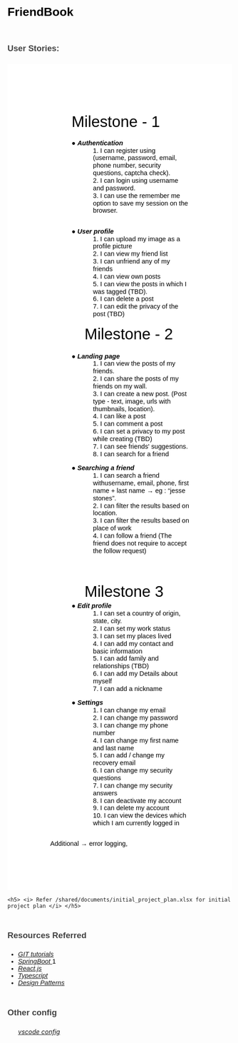 <html>
  <head>
    <meta content="text/html; charset=UTF-8" http-equiv="content-type" />
    <style type="text/css">
      .lst-kix_geuborxr1b88-2 > li {
        counter-increment: lst-ctn-kix_geuborxr1b88-2;
      }
      ol.lst-kix_p8qtnq2xdk4h-8.start {
        counter-reset: lst-ctn-kix_p8qtnq2xdk4h-8 0;
      }
      .lst-kix_x2ihdn67rkvm-8 > li:before {
        content: "\0025a0  ";
      }
      ol.lst-kix_l7kmeiemkbdo-2.start {
        counter-reset: lst-ctn-kix_l7kmeiemkbdo-2 0;
      }
      ul.lst-kix_jhkaixhq6n9t-7 {
        list-style-type: none;
      }
      .lst-kix_j39ng4ety90v-7 > li:before {
        content: "" counter(lst-ctn-kix_j39ng4ety90v-7, lower-latin) ". ";
      }
      ul.lst-kix_jhkaixhq6n9t-6 {
        list-style-type: none;
      }
      .lst-kix_j39ng4ety90v-6 > li:before {
        content: "" counter(lst-ctn-kix_j39ng4ety90v-6, decimal) ". ";
      }
      .lst-kix_j39ng4ety90v-8 > li:before {
        content: "" counter(lst-ctn-kix_j39ng4ety90v-8, lower-roman) ". ";
      }
      ul.lst-kix_jhkaixhq6n9t-8 {
        list-style-type: none;
      }
      ul.lst-kix_jhkaixhq6n9t-3 {
        list-style-type: none;
      }
      .lst-kix_j39ng4ety90v-5 > li:before {
        content: "" counter(lst-ctn-kix_j39ng4ety90v-5, lower-roman) ". ";
      }
      .lst-kix_4ylkxfasafuz-8 > li {
        counter-increment: lst-ctn-kix_4ylkxfasafuz-8;
      }
      ul.lst-kix_jhkaixhq6n9t-2 {
        list-style-type: none;
      }
      ul.lst-kix_jhkaixhq6n9t-5 {
        list-style-type: none;
      }
      ul.lst-kix_jhkaixhq6n9t-4 {
        list-style-type: none;
      }
      .lst-kix_7qggblce9kk4-0 > li {
        counter-increment: lst-ctn-kix_7qggblce9kk4-0;
      }
      ol.lst-kix_4ylkxfasafuz-5 {
        list-style-type: none;
      }
      ol.lst-kix_4ylkxfasafuz-6 {
        list-style-type: none;
      }
      ol.lst-kix_4ylkxfasafuz-7 {
        list-style-type: none;
      }
      ol.lst-kix_4ylkxfasafuz-8 {
        list-style-type: none;
      }
      ol.lst-kix_4ylkxfasafuz-1 {
        list-style-type: none;
      }
      ol.lst-kix_4ylkxfasafuz-2 {
        list-style-type: none;
      }
      ol.lst-kix_4ylkxfasafuz-3 {
        list-style-type: none;
      }
      ol.lst-kix_4ylkxfasafuz-4 {
        list-style-type: none;
      }
      ol.lst-kix_4ylkxfasafuz-0 {
        list-style-type: none;
      }
      ul.lst-kix_28plnuxjx5w6-7 {
        list-style-type: none;
      }
      ul.lst-kix_28plnuxjx5w6-6 {
        list-style-type: none;
      }
      ol.lst-kix_273zbpio75ko-4.start {
        counter-reset: lst-ctn-kix_273zbpio75ko-4 0;
      }
      ul.lst-kix_28plnuxjx5w6-8 {
        list-style-type: none;
      }
      ul.lst-kix_28plnuxjx5w6-3 {
        list-style-type: none;
      }
      ol.lst-kix_k678k95uwtwy-0.start {
        counter-reset: lst-ctn-kix_k678k95uwtwy-0 0;
      }
      ul.lst-kix_28plnuxjx5w6-2 {
        list-style-type: none;
      }
      ul.lst-kix_28plnuxjx5w6-5 {
        list-style-type: none;
      }
      ol.lst-kix_p8qtnq2xdk4h-3.start {
        counter-reset: lst-ctn-kix_p8qtnq2xdk4h-3 0;
      }
      ul.lst-kix_28plnuxjx5w6-4 {
        list-style-type: none;
      }
      .lst-kix_w5jb4bizur1c-0 > li {
        counter-increment: lst-ctn-kix_w5jb4bizur1c-0;
      }
      ul.lst-kix_28plnuxjx5w6-1 {
        list-style-type: none;
      }
      ul.lst-kix_28plnuxjx5w6-0 {
        list-style-type: none;
      }
      .lst-kix_o1c7rwpwbcyv-1 > li {
        counter-increment: lst-ctn-kix_o1c7rwpwbcyv-1;
      }
      ol.lst-kix_h0x3vtvx2mek-6.start {
        counter-reset: lst-ctn-kix_h0x3vtvx2mek-6 0;
      }
      ol.lst-kix_4ylkxfasafuz-2.start {
        counter-reset: lst-ctn-kix_4ylkxfasafuz-2 0;
      }
      ol.lst-kix_l7kmeiemkbdo-7.start {
        counter-reset: lst-ctn-kix_l7kmeiemkbdo-7 0;
      }
      .lst-kix_j39ng4ety90v-3 > li {
        counter-increment: lst-ctn-kix_j39ng4ety90v-3;
      }
      .lst-kix_geuborxr1b88-6 > li {
        counter-increment: lst-ctn-kix_geuborxr1b88-6;
      }
      ol.lst-kix_w5jb4bizur1c-8.start {
        counter-reset: lst-ctn-kix_w5jb4bizur1c-8 0;
      }
      .lst-kix_j39ng4ety90v-0 > li:before {
        content: "" counter(lst-ctn-kix_j39ng4ety90v-0, decimal) ". ";
      }
      .lst-kix_l7kmeiemkbdo-2 > li {
        counter-increment: lst-ctn-kix_l7kmeiemkbdo-2;
      }
      ol.lst-kix_o1c7rwpwbcyv-5.start {
        counter-reset: lst-ctn-kix_o1c7rwpwbcyv-5 0;
      }
      .lst-kix_j39ng4ety90v-1 > li:before {
        content: "" counter(lst-ctn-kix_j39ng4ety90v-1, lower-latin) ". ";
      }
      ol.lst-kix_w5jb4bizur1c-1.start {
        counter-reset: lst-ctn-kix_w5jb4bizur1c-1 0;
      }
      .lst-kix_j39ng4ety90v-3 > li:before {
        content: "" counter(lst-ctn-kix_j39ng4ety90v-3, decimal) ". ";
      }
      .lst-kix_x2ihdn67rkvm-1 > li:before {
        content: "\0025cb  ";
      }
      .lst-kix_x2ihdn67rkvm-2 > li:before {
        content: "\0025a0  ";
      }
      ol.lst-kix_7qggblce9kk4-2.start {
        counter-reset: lst-ctn-kix_7qggblce9kk4-2 0;
      }
      .lst-kix_j39ng4ety90v-2 > li:before {
        content: "" counter(lst-ctn-kix_j39ng4ety90v-2, lower-roman) ". ";
      }
      .lst-kix_j39ng4ety90v-4 > li:before {
        content: "" counter(lst-ctn-kix_j39ng4ety90v-4, lower-latin) ". ";
      }
      .lst-kix_x2ihdn67rkvm-0 > li:before {
        content: "\0025cf  ";
      }
      .lst-kix_x2ihdn67rkvm-5 > li:before {
        content: "\0025a0  ";
      }
      .lst-kix_x2ihdn67rkvm-6 > li:before {
        content: "\0025cf  ";
      }
      ol.lst-kix_geuborxr1b88-7.start {
        counter-reset: lst-ctn-kix_geuborxr1b88-7 0;
      }
      .lst-kix_x2ihdn67rkvm-3 > li:before {
        content: "\0025cf  ";
      }
      .lst-kix_x2ihdn67rkvm-7 > li:before {
        content: "\0025cb  ";
      }
      ol.lst-kix_geuborxr1b88-0.start {
        counter-reset: lst-ctn-kix_geuborxr1b88-0 0;
      }
      ol.lst-kix_4ylkxfasafuz-7.start {
        counter-reset: lst-ctn-kix_4ylkxfasafuz-7 0;
      }
      ol.lst-kix_k678k95uwtwy-5.start {
        counter-reset: lst-ctn-kix_k678k95uwtwy-5 0;
      }
      .lst-kix_kv0cngwk5bq3-2 > li {
        counter-increment: lst-ctn-kix_kv0cngwk5bq3-2;
      }
      .lst-kix_x2ihdn67rkvm-4 > li:before {
        content: "\0025cb  ";
      }
      .lst-kix_kv0cngwk5bq3-5 > li {
        counter-increment: lst-ctn-kix_kv0cngwk5bq3-5;
      }
      .lst-kix_h0x3vtvx2mek-3 > li {
        counter-increment: lst-ctn-kix_h0x3vtvx2mek-3;
      }
      .lst-kix_k678k95uwtwy-5 > li {
        counter-increment: lst-ctn-kix_k678k95uwtwy-5;
      }
      .lst-kix_l7kmeiemkbdo-6 > li {
        counter-increment: lst-ctn-kix_l7kmeiemkbdo-6;
      }
      .lst-kix_w5jb4bizur1c-4 > li {
        counter-increment: lst-ctn-kix_w5jb4bizur1c-4;
      }
      .lst-kix_j39ng4ety90v-6 > li {
        counter-increment: lst-ctn-kix_j39ng4ety90v-6;
      }
      ol.lst-kix_w5jb4bizur1c-3.start {
        counter-reset: lst-ctn-kix_w5jb4bizur1c-3 0;
      }
      .lst-kix_a5wtad6iglbm-1 > li:before {
        content: "\0025cb  ";
      }
      ol.lst-kix_j39ng4ety90v-2.start {
        counter-reset: lst-ctn-kix_j39ng4ety90v-2 0;
      }
      .lst-kix_h0x3vtvx2mek-8 > li:before {
        content: "" counter(lst-ctn-kix_h0x3vtvx2mek-8, lower-roman) ". ";
      }
      .lst-kix_k678k95uwtwy-6 > li {
        counter-increment: lst-ctn-kix_k678k95uwtwy-6;
      }
      ol.lst-kix_7qggblce9kk4-4.start {
        counter-reset: lst-ctn-kix_7qggblce9kk4-4 0;
      }
      .lst-kix_l7kmeiemkbdo-2 > li:before {
        content: "" counter(lst-ctn-kix_l7kmeiemkbdo-2, lower-roman) ". ";
      }
      .lst-kix_h0x3vtvx2mek-6 > li:before {
        content: "" counter(lst-ctn-kix_h0x3vtvx2mek-6, decimal) ". ";
      }
      .lst-kix_l7kmeiemkbdo-0 > li:before {
        content: "" counter(lst-ctn-kix_l7kmeiemkbdo-0, decimal) ". ";
      }
      .lst-kix_o1c7rwpwbcyv-8 > li:before {
        content: "" counter(lst-ctn-kix_o1c7rwpwbcyv-8, lower-roman) ". ";
      }
      .lst-kix_a5wtad6iglbm-7 > li:before {
        content: "\0025cb  ";
      }
      .lst-kix_o1c7rwpwbcyv-6 > li:before {
        content: "" counter(lst-ctn-kix_o1c7rwpwbcyv-6, decimal) ". ";
      }
      .lst-kix_7qggblce9kk4-7 > li {
        counter-increment: lst-ctn-kix_7qggblce9kk4-7;
      }
      .lst-kix_a5wtad6iglbm-3 > li:before {
        content: "\0025cf  ";
      }
      .lst-kix_a5wtad6iglbm-5 > li:before {
        content: "\0025a0  ";
      }
      ol.lst-kix_7qggblce9kk4-7.start {
        counter-reset: lst-ctn-kix_7qggblce9kk4-7 0;
      }
      ol.lst-kix_273zbpio75ko-5 {
        list-style-type: none;
      }
      ol.lst-kix_273zbpio75ko-6 {
        list-style-type: none;
      }
      ol.lst-kix_w5jb4bizur1c-6.start {
        counter-reset: lst-ctn-kix_w5jb4bizur1c-6 0;
      }
      ol.lst-kix_273zbpio75ko-7 {
        list-style-type: none;
      }
      .lst-kix_h0x3vtvx2mek-7 > li {
        counter-increment: lst-ctn-kix_h0x3vtvx2mek-7;
      }
      .lst-kix_l7kmeiemkbdo-4 > li:before {
        content: "" counter(lst-ctn-kix_l7kmeiemkbdo-4, lower-latin) ". ";
      }
      ol.lst-kix_273zbpio75ko-8 {
        list-style-type: none;
      }
      .lst-kix_o1c7rwpwbcyv-0 > li:before {
        content: "\0025cf  ";
      }
      ol.lst-kix_geuborxr1b88-8 {
        list-style-type: none;
      }
      ol.lst-kix_geuborxr1b88-6 {
        list-style-type: none;
      }
      ol.lst-kix_geuborxr1b88-7 {
        list-style-type: none;
      }
      .lst-kix_o1c7rwpwbcyv-2 > li:before {
        content: "" counter(lst-ctn-kix_o1c7rwpwbcyv-2, lower-roman) ". ";
      }
      .lst-kix_l7kmeiemkbdo-6 > li:before {
        content: "" counter(lst-ctn-kix_l7kmeiemkbdo-6, decimal) ". ";
      }
      ol.lst-kix_p8qtnq2xdk4h-6.start {
        counter-reset: lst-ctn-kix_p8qtnq2xdk4h-6 0;
      }
      .lst-kix_o1c7rwpwbcyv-4 > li:before {
        content: "" counter(lst-ctn-kix_o1c7rwpwbcyv-4, lower-latin) ". ";
      }
      ol.lst-kix_geuborxr1b88-0 {
        list-style-type: none;
      }
      ol.lst-kix_o1c7rwpwbcyv-3.start {
        counter-reset: lst-ctn-kix_o1c7rwpwbcyv-3 0;
      }
      ol.lst-kix_geuborxr1b88-1 {
        list-style-type: none;
      }
      ol.lst-kix_geuborxr1b88-4 {
        list-style-type: none;
      }
      ol.lst-kix_geuborxr1b88-5 {
        list-style-type: none;
      }
      .lst-kix_w5jb4bizur1c-3 > li {
        counter-increment: lst-ctn-kix_w5jb4bizur1c-3;
      }
      ol.lst-kix_geuborxr1b88-2 {
        list-style-type: none;
      }
      .lst-kix_l7kmeiemkbdo-8 > li:before {
        content: "" counter(lst-ctn-kix_l7kmeiemkbdo-8, lower-roman) ". ";
      }
      ol.lst-kix_geuborxr1b88-3 {
        list-style-type: none;
      }
      .lst-kix_28plnuxjx5w6-1 > li:before {
        content: "\0025cb  ";
      }
      ol.lst-kix_j39ng4ety90v-0.start {
        counter-reset: lst-ctn-kix_j39ng4ety90v-0 0;
      }
      ol.lst-kix_273zbpio75ko-7.start {
        counter-reset: lst-ctn-kix_273zbpio75ko-7 0;
      }
      .lst-kix_28plnuxjx5w6-3 > li:before {
        content: "\0025cf  ";
      }
      .lst-kix_o1c7rwpwbcyv-8 > li {
        counter-increment: lst-ctn-kix_o1c7rwpwbcyv-8;
      }
      ul.lst-kix_8egoig9k9gqk-3 {
        list-style-type: none;
      }
      ul.lst-kix_8egoig9k9gqk-2 {
        list-style-type: none;
      }
      .lst-kix_p8qtnq2xdk4h-6 > li {
        counter-increment: lst-ctn-kix_p8qtnq2xdk4h-6;
      }
      ul.lst-kix_8egoig9k9gqk-1 {
        list-style-type: none;
      }
      ul.lst-kix_8egoig9k9gqk-0 {
        list-style-type: none;
      }
      ul.lst-kix_8egoig9k9gqk-7 {
        list-style-type: none;
      }
      ol.lst-kix_273zbpio75ko-1 {
        list-style-type: none;
      }
      ul.lst-kix_8egoig9k9gqk-6 {
        list-style-type: none;
      }
      ol.lst-kix_273zbpio75ko-2 {
        list-style-type: none;
      }
      ul.lst-kix_8egoig9k9gqk-5 {
        list-style-type: none;
      }
      ol.lst-kix_273zbpio75ko-3 {
        list-style-type: none;
      }
      ul.lst-kix_8egoig9k9gqk-4 {
        list-style-type: none;
      }
      ol.lst-kix_273zbpio75ko-4 {
        list-style-type: none;
      }
      .lst-kix_28plnuxjx5w6-7 > li:before {
        content: "\0025cb  ";
      }
      ul.lst-kix_8egoig9k9gqk-8 {
        list-style-type: none;
      }
      ol.lst-kix_273zbpio75ko-0 {
        list-style-type: none;
      }
      ul.lst-kix_o1c7rwpwbcyv-0 {
        list-style-type: none;
      }
      .lst-kix_28plnuxjx5w6-5 > li:before {
        content: "\0025a0  ";
      }
      .lst-kix_h0x3vtvx2mek-2 > li:before {
        content: "" counter(lst-ctn-kix_h0x3vtvx2mek-2, lower-roman) ". ";
      }
      .lst-kix_h0x3vtvx2mek-4 > li:before {
        content: "" counter(lst-ctn-kix_h0x3vtvx2mek-4, lower-latin) ". ";
      }
      .lst-kix_4ylkxfasafuz-4 > li {
        counter-increment: lst-ctn-kix_4ylkxfasafuz-4;
      }
      ol.lst-kix_p8qtnq2xdk4h-6 {
        list-style-type: none;
      }
      ol.lst-kix_p8qtnq2xdk4h-7 {
        list-style-type: none;
      }
      ol.lst-kix_p8qtnq2xdk4h-4 {
        list-style-type: none;
      }
      .lst-kix_j39ng4ety90v-7 > li {
        counter-increment: lst-ctn-kix_j39ng4ety90v-7;
      }
      ol.lst-kix_p8qtnq2xdk4h-5 {
        list-style-type: none;
      }
      ol.lst-kix_p8qtnq2xdk4h-2 {
        list-style-type: none;
      }
      ol.lst-kix_p8qtnq2xdk4h-3 {
        list-style-type: none;
      }
      ol.lst-kix_p8qtnq2xdk4h-0 {
        list-style-type: none;
      }
      ol.lst-kix_p8qtnq2xdk4h-1 {
        list-style-type: none;
      }
      ol.lst-kix_p8qtnq2xdk4h-8 {
        list-style-type: none;
      }
      ol.lst-kix_k678k95uwtwy-2.start {
        counter-reset: lst-ctn-kix_k678k95uwtwy-2 0;
      }
      ol.lst-kix_273zbpio75ko-6.start {
        counter-reset: lst-ctn-kix_273zbpio75ko-6 0;
      }
      .lst-kix_h0x3vtvx2mek-0 > li:before {
        content: "" counter(lst-ctn-kix_h0x3vtvx2mek-0, decimal) ". ";
      }
      .lst-kix_273zbpio75ko-3 > li {
        counter-increment: lst-ctn-kix_273zbpio75ko-3;
      }
      .lst-kix_5r24y32k0kr-0 > li:before {
        content: "\0025cf  ";
      }
      ul.lst-kix_a5wtad6iglbm-8 {
        list-style-type: none;
      }
      ul.lst-kix_a5wtad6iglbm-7 {
        list-style-type: none;
      }
      .lst-kix_w5jb4bizur1c-6 > li:before {
        content: "" counter(lst-ctn-kix_w5jb4bizur1c-6, decimal) ". ";
      }
      ul.lst-kix_a5wtad6iglbm-6 {
        list-style-type: none;
      }
      ul.lst-kix_a5wtad6iglbm-5 {
        list-style-type: none;
      }
      .lst-kix_5r24y32k0kr-3 > li:before {
        content: "\0025cf  ";
      }
      ul.lst-kix_a5wtad6iglbm-4 {
        list-style-type: none;
      }
      ul.lst-kix_a5wtad6iglbm-3 {
        list-style-type: none;
      }
      ol.lst-kix_o1c7rwpwbcyv-7 {
        list-style-type: none;
      }
      ol.lst-kix_h0x3vtvx2mek-8.start {
        counter-reset: lst-ctn-kix_h0x3vtvx2mek-8 0;
      }
      ul.lst-kix_a5wtad6iglbm-2 {
        list-style-type: none;
      }
      ol.lst-kix_o1c7rwpwbcyv-8 {
        list-style-type: none;
      }
      ul.lst-kix_a5wtad6iglbm-1 {
        list-style-type: none;
      }
      .lst-kix_5r24y32k0kr-4 > li:before {
        content: "\0025cb  ";
      }
      ul.lst-kix_a5wtad6iglbm-0 {
        list-style-type: none;
      }
      ol.lst-kix_o1c7rwpwbcyv-2.start {
        counter-reset: lst-ctn-kix_o1c7rwpwbcyv-2 0;
      }
      .lst-kix_w5jb4bizur1c-5 > li:before {
        content: "" counter(lst-ctn-kix_w5jb4bizur1c-5, lower-roman) ". ";
      }
      .lst-kix_k678k95uwtwy-2 > li:before {
        content: "" counter(lst-ctn-kix_k678k95uwtwy-2, lower-roman) ". ";
      }
      ol.lst-kix_p8qtnq2xdk4h-5.start {
        counter-reset: lst-ctn-kix_p8qtnq2xdk4h-5 0;
      }
      .lst-kix_w5jb4bizur1c-8 > li {
        counter-increment: lst-ctn-kix_w5jb4bizur1c-8;
      }
      .lst-kix_w5jb4bizur1c-2 > li:before {
        content: "" counter(lst-ctn-kix_w5jb4bizur1c-2, lower-roman) ". ";
      }
      .lst-kix_k678k95uwtwy-1 > li:before {
        content: "" counter(lst-ctn-kix_k678k95uwtwy-1, lower-latin) ". ";
      }
      .lst-kix_w5jb4bizur1c-1 > li:before {
        content: "" counter(lst-ctn-kix_w5jb4bizur1c-1, lower-latin) ". ";
      }
      .lst-kix_7qggblce9kk4-8 > li:before {
        content: "" counter(lst-ctn-kix_7qggblce9kk4-8, lower-roman) ". ";
      }
      .lst-kix_273zbpio75ko-2 > li {
        counter-increment: lst-ctn-kix_273zbpio75ko-2;
      }
      ol.lst-kix_p8qtnq2xdk4h-0.start {
        counter-reset: lst-ctn-kix_p8qtnq2xdk4h-0 0;
      }
      .lst-kix_k678k95uwtwy-6 > li:before {
        content: "" counter(lst-ctn-kix_k678k95uwtwy-6, decimal) ". ";
      }
      .lst-kix_h0x3vtvx2mek-2 > li {
        counter-increment: lst-ctn-kix_h0x3vtvx2mek-2;
      }
      ul.lst-kix_xnuwt5px10py-8 {
        list-style-type: none;
      }
      .lst-kix_7qggblce9kk4-7 > li:before {
        content: "" counter(lst-ctn-kix_7qggblce9kk4-7, lower-latin) ". ";
      }
      .lst-kix_k678k95uwtwy-5 > li:before {
        content: "" counter(lst-ctn-kix_k678k95uwtwy-5, lower-roman) ". ";
      }
      .lst-kix_7qggblce9kk4-0 > li:before {
        content: "" counter(lst-ctn-kix_7qggblce9kk4-0, decimal) ". ";
      }
      ul.lst-kix_xnuwt5px10py-3 {
        list-style-type: none;
      }
      .lst-kix_5r24y32k0kr-8 > li:before {
        content: "\0025a0  ";
      }
      ul.lst-kix_xnuwt5px10py-2 {
        list-style-type: none;
      }
      ul.lst-kix_xnuwt5px10py-1 {
        list-style-type: none;
      }
      .lst-kix_xnuwt5px10py-7 > li:before {
        content: "\0025cb  ";
      }
      ul.lst-kix_xnuwt5px10py-0 {
        list-style-type: none;
      }
      ol.lst-kix_h0x3vtvx2mek-3.start {
        counter-reset: lst-ctn-kix_h0x3vtvx2mek-3 0;
      }
      ul.lst-kix_xnuwt5px10py-7 {
        list-style-type: none;
      }
      .lst-kix_5r24y32k0kr-7 > li:before {
        content: "\0025cb  ";
      }
      ul.lst-kix_xnuwt5px10py-6 {
        list-style-type: none;
      }
      ul.lst-kix_xnuwt5px10py-5 {
        list-style-type: none;
      }
      ul.lst-kix_xnuwt5px10py-4 {
        list-style-type: none;
      }
      .lst-kix_7qggblce9kk4-4 > li:before {
        content: "" counter(lst-ctn-kix_7qggblce9kk4-4, lower-latin) ". ";
      }
      ol.lst-kix_o1c7rwpwbcyv-5 {
        list-style-type: none;
      }
      ol.lst-kix_o1c7rwpwbcyv-6 {
        list-style-type: none;
      }
      ol.lst-kix_j39ng4ety90v-4.start {
        counter-reset: lst-ctn-kix_j39ng4ety90v-4 0;
      }
      ol.lst-kix_o1c7rwpwbcyv-3 {
        list-style-type: none;
      }
      ol.lst-kix_o1c7rwpwbcyv-4 {
        list-style-type: none;
      }
      ol.lst-kix_o1c7rwpwbcyv-1 {
        list-style-type: none;
      }
      ol.lst-kix_o1c7rwpwbcyv-2 {
        list-style-type: none;
      }
      .lst-kix_7qggblce9kk4-3 > li:before {
        content: "" counter(lst-ctn-kix_7qggblce9kk4-3, decimal) ". ";
      }
      .lst-kix_4ylkxfasafuz-0 > li {
        counter-increment: lst-ctn-kix_4ylkxfasafuz-0;
      }
      .lst-kix_w5jb4bizur1c-6 > li {
        counter-increment: lst-ctn-kix_w5jb4bizur1c-6;
      }
      .lst-kix_4ylkxfasafuz-8 > li:before {
        content: "" counter(lst-ctn-kix_4ylkxfasafuz-8, lower-roman) ". ";
      }
      .lst-kix_j39ng4ety90v-2 > li {
        counter-increment: lst-ctn-kix_j39ng4ety90v-2;
      }
      .lst-kix_273zbpio75ko-6 > li:before {
        content: "" counter(lst-ctn-kix_273zbpio75ko-6, decimal) ". ";
      }
      .lst-kix_p8qtnq2xdk4h-5 > li {
        counter-increment: lst-ctn-kix_p8qtnq2xdk4h-5;
      }
      .lst-kix_273zbpio75ko-2 > li:before {
        content: "" counter(lst-ctn-kix_273zbpio75ko-2, lower-roman) ". ";
      }
      .lst-kix_xnuwt5px10py-6 > li:before {
        content: "\0025cf  ";
      }
      .lst-kix_4ylkxfasafuz-5 > li {
        counter-increment: lst-ctn-kix_4ylkxfasafuz-5;
      }
      .lst-kix_273zbpio75ko-1 > li:before {
        content: "" counter(lst-ctn-kix_273zbpio75ko-1, lower-latin) ". ";
      }
      ol.lst-kix_j39ng4ety90v-3.start {
        counter-reset: lst-ctn-kix_j39ng4ety90v-3 0;
      }
      .lst-kix_xnuwt5px10py-2 > li:before {
        content: "\0025a0  ";
      }
      .lst-kix_4ylkxfasafuz-0 > li:before {
        content: "" counter(lst-ctn-kix_4ylkxfasafuz-0, decimal) ". ";
      }
      .lst-kix_273zbpio75ko-5 > li:before {
        content: "" counter(lst-ctn-kix_273zbpio75ko-5, lower-roman) ". ";
      }
      .lst-kix_xnuwt5px10py-3 > li:before {
        content: "\0025cf  ";
      }
      ol.lst-kix_p8qtnq2xdk4h-4.start {
        counter-reset: lst-ctn-kix_p8qtnq2xdk4h-4 0;
      }
      .lst-kix_4ylkxfasafuz-3 > li:before {
        content: "" counter(lst-ctn-kix_4ylkxfasafuz-3, decimal) ". ";
      }
      .lst-kix_4ylkxfasafuz-4 > li:before {
        content: "" counter(lst-ctn-kix_4ylkxfasafuz-4, lower-latin) ". ";
      }
      .lst-kix_4ylkxfasafuz-7 > li:before {
        content: "" counter(lst-ctn-kix_4ylkxfasafuz-7, lower-latin) ". ";
      }
      ol.lst-kix_h0x3vtvx2mek-1.start {
        counter-reset: lst-ctn-kix_h0x3vtvx2mek-1 0;
      }
      ol.lst-kix_w5jb4bizur1c-0.start {
        counter-reset: lst-ctn-kix_w5jb4bizur1c-0 0;
      }
      .lst-kix_h0x3vtvx2mek-6 > li {
        counter-increment: lst-ctn-kix_h0x3vtvx2mek-6;
      }
      ol.lst-kix_p8qtnq2xdk4h-1.start {
        counter-reset: lst-ctn-kix_p8qtnq2xdk4h-1 0;
      }
      .lst-kix_p8qtnq2xdk4h-3 > li {
        counter-increment: lst-ctn-kix_p8qtnq2xdk4h-3;
      }
      .lst-kix_273zbpio75ko-7 > li {
        counter-increment: lst-ctn-kix_273zbpio75ko-7;
      }
      .lst-kix_o1c7rwpwbcyv-5 > li {
        counter-increment: lst-ctn-kix_o1c7rwpwbcyv-5;
      }
      ol.lst-kix_o1c7rwpwbcyv-6.start {
        counter-reset: lst-ctn-kix_o1c7rwpwbcyv-6 0;
      }
      .lst-kix_4ylkxfasafuz-2 > li {
        counter-increment: lst-ctn-kix_4ylkxfasafuz-2;
      }
      .lst-kix_l7kmeiemkbdo-3 > li:before {
        content: "" counter(lst-ctn-kix_l7kmeiemkbdo-3, decimal) ". ";
      }
      .lst-kix_kv0cngwk5bq3-1 > li:before {
        content: "" counter(lst-ctn-kix_kv0cngwk5bq3-1, lower-latin) ". ";
      }
      .lst-kix_jhkaixhq6n9t-6 > li:before {
        content: "\0025cf  ";
      }
      ol.lst-kix_h0x3vtvx2mek-4.start {
        counter-reset: lst-ctn-kix_h0x3vtvx2mek-4 0;
      }
      ol.lst-kix_j39ng4ety90v-8.start {
        counter-reset: lst-ctn-kix_j39ng4ety90v-8 0;
      }
      ol.lst-kix_j39ng4ety90v-5.start {
        counter-reset: lst-ctn-kix_j39ng4ety90v-5 0;
      }
      .lst-kix_a5wtad6iglbm-0 > li:before {
        content: "\0025cf  ";
      }
      .lst-kix_7qggblce9kk4-4 > li {
        counter-increment: lst-ctn-kix_7qggblce9kk4-4;
      }
      .lst-kix_273zbpio75ko-5 > li {
        counter-increment: lst-ctn-kix_273zbpio75ko-5;
      }
      .lst-kix_kv0cngwk5bq3-5 > li:before {
        content: "" counter(lst-ctn-kix_kv0cngwk5bq3-5, lower-roman) ". ";
      }
      .lst-kix_a5wtad6iglbm-4 > li:before {
        content: "\0025cb  ";
      }
      .lst-kix_o1c7rwpwbcyv-1 > li:before {
        content: "" counter(lst-ctn-kix_o1c7rwpwbcyv-1, lower-latin) ". ";
      }
      .lst-kix_l7kmeiemkbdo-7 > li:before {
        content: "" counter(lst-ctn-kix_l7kmeiemkbdo-7, lower-latin) ". ";
      }
      .lst-kix_o1c7rwpwbcyv-5 > li:before {
        content: "" counter(lst-ctn-kix_o1c7rwpwbcyv-5, lower-roman) ". ";
      }
      .lst-kix_k678k95uwtwy-7 > li {
        counter-increment: lst-ctn-kix_k678k95uwtwy-7;
      }
      .lst-kix_a5wtad6iglbm-8 > li:before {
        content: "\0025a0  ";
      }
      .lst-kix_ifxvtxq2n88h-7 > li:before {
        content: "\0025cb  ";
      }
      .lst-kix_kv0cngwk5bq3-0 > li {
        counter-increment: lst-ctn-kix_kv0cngwk5bq3-0;
      }
      .lst-kix_k678k95uwtwy-2 > li {
        counter-increment: lst-ctn-kix_k678k95uwtwy-2;
      }
      .lst-kix_28plnuxjx5w6-2 > li:before {
        content: "\0025a0  ";
      }
      .lst-kix_ifxvtxq2n88h-3 > li:before {
        content: "\0025cf  ";
      }
      ol.lst-kix_j39ng4ety90v-7.start {
        counter-reset: lst-ctn-kix_j39ng4ety90v-7 0;
      }
      .lst-kix_h0x3vtvx2mek-4 > li {
        counter-increment: lst-ctn-kix_h0x3vtvx2mek-4;
      }
      .lst-kix_l7kmeiemkbdo-4 > li {
        counter-increment: lst-ctn-kix_l7kmeiemkbdo-4;
      }
      .lst-kix_28plnuxjx5w6-6 > li:before {
        content: "\0025cf  ";
      }
      .lst-kix_w5jb4bizur1c-1 > li {
        counter-increment: lst-ctn-kix_w5jb4bizur1c-1;
      }
      ol.lst-kix_o1c7rwpwbcyv-7.start {
        counter-reset: lst-ctn-kix_o1c7rwpwbcyv-7 0;
      }
      .lst-kix_kv0cngwk5bq3-7 > li {
        counter-increment: lst-ctn-kix_kv0cngwk5bq3-7;
      }
      ol.lst-kix_p8qtnq2xdk4h-2.start {
        counter-reset: lst-ctn-kix_p8qtnq2xdk4h-2 0;
      }
      .lst-kix_4ylkxfasafuz-7 > li {
        counter-increment: lst-ctn-kix_4ylkxfasafuz-7;
      }
      ol.lst-kix_j39ng4ety90v-6.start {
        counter-reset: lst-ctn-kix_j39ng4ety90v-6 0;
      }
      .lst-kix_h0x3vtvx2mek-1 > li:before {
        content: "" counter(lst-ctn-kix_h0x3vtvx2mek-1, lower-latin) ". ";
      }
      .lst-kix_h0x3vtvx2mek-5 > li:before {
        content: "" counter(lst-ctn-kix_h0x3vtvx2mek-5, lower-roman) ". ";
      }
      ul.lst-kix_5r24y32k0kr-0 {
        list-style-type: none;
      }
      ul.lst-kix_5r24y32k0kr-1 {
        list-style-type: none;
      }
      ul.lst-kix_5r24y32k0kr-2 {
        list-style-type: none;
      }
      ul.lst-kix_jhkaixhq6n9t-1 {
        list-style-type: none;
      }
      ol.lst-kix_h0x3vtvx2mek-2.start {
        counter-reset: lst-ctn-kix_h0x3vtvx2mek-2 0;
      }
      .lst-kix_p8qtnq2xdk4h-3 > li:before {
        content: "" counter(lst-ctn-kix_p8qtnq2xdk4h-3, decimal) ". ";
      }
      ul.lst-kix_5r24y32k0kr-3 {
        list-style-type: none;
      }
      ul.lst-kix_jhkaixhq6n9t-0 {
        list-style-type: none;
      }
      .lst-kix_j39ng4ety90v-4 > li {
        counter-increment: lst-ctn-kix_j39ng4ety90v-4;
      }
      .lst-kix_p8qtnq2xdk4h-7 > li:before {
        content: "" counter(lst-ctn-kix_p8qtnq2xdk4h-7, lower-latin) ". ";
      }
      ul.lst-kix_5r24y32k0kr-8 {
        list-style-type: none;
      }
      .lst-kix_8egoig9k9gqk-3 > li:before {
        content: "\0025cf  ";
      }
      ul.lst-kix_5r24y32k0kr-4 {
        list-style-type: none;
      }
      ul.lst-kix_5r24y32k0kr-5 {
        list-style-type: none;
      }
      ul.lst-kix_5r24y32k0kr-6 {
        list-style-type: none;
      }
      ul.lst-kix_5r24y32k0kr-7 {
        list-style-type: none;
      }
      .lst-kix_8egoig9k9gqk-7 > li:before {
        content: "\0025cb  ";
      }
      .lst-kix_geuborxr1b88-4 > li {
        counter-increment: lst-ctn-kix_geuborxr1b88-4;
      }
      .lst-kix_273zbpio75ko-0 > li {
        counter-increment: lst-ctn-kix_273zbpio75ko-0;
      }
      ol.lst-kix_o1c7rwpwbcyv-8.start {
        counter-reset: lst-ctn-kix_o1c7rwpwbcyv-8 0;
      }
      ol.lst-kix_w5jb4bizur1c-7.start {
        counter-reset: lst-ctn-kix_w5jb4bizur1c-7 0;
      }
      .lst-kix_l7kmeiemkbdo-0 > li {
        counter-increment: lst-ctn-kix_l7kmeiemkbdo-0;
      }
      ol.lst-kix_7qggblce9kk4-8.start {
        counter-reset: lst-ctn-kix_7qggblce9kk4-8 0;
      }
      .lst-kix_rzziboyf2erk-3 > li:before {
        content: "\0025cf  ";
      }
      .lst-kix_rzziboyf2erk-4 > li:before {
        content: "\0025cb  ";
      }
      .lst-kix_p8qtnq2xdk4h-8 > li {
        counter-increment: lst-ctn-kix_p8qtnq2xdk4h-8;
      }
      .lst-kix_273zbpio75ko-1 > li {
        counter-increment: lst-ctn-kix_273zbpio75ko-1;
      }
      .lst-kix_h0x3vtvx2mek-1 > li {
        counter-increment: lst-ctn-kix_h0x3vtvx2mek-1;
      }
      .lst-kix_rzziboyf2erk-2 > li:before {
        content: "\0025a0  ";
      }
      .lst-kix_rzziboyf2erk-1 > li:before {
        content: "\0025cb  ";
      }
      ol.lst-kix_geuborxr1b88-6.start {
        counter-reset: lst-ctn-kix_geuborxr1b88-6 0;
      }
      .lst-kix_rzziboyf2erk-0 > li:before {
        content: "\0025cf  ";
      }
      ol.lst-kix_4ylkxfasafuz-3.start {
        counter-reset: lst-ctn-kix_4ylkxfasafuz-3 0;
      }
      ol.lst-kix_4ylkxfasafuz-8.start {
        counter-reset: lst-ctn-kix_4ylkxfasafuz-8 0;
      }
      ol.lst-kix_h0x3vtvx2mek-6 {
        list-style-type: none;
      }
      ol.lst-kix_7qggblce9kk4-3.start {
        counter-reset: lst-ctn-kix_7qggblce9kk4-3 0;
      }
      ol.lst-kix_h0x3vtvx2mek-5 {
        list-style-type: none;
      }
      .lst-kix_geuborxr1b88-0 > li {
        counter-increment: lst-ctn-kix_geuborxr1b88-0;
      }
      ol.lst-kix_h0x3vtvx2mek-4 {
        list-style-type: none;
      }
      ol.lst-kix_w5jb4bizur1c-2.start {
        counter-reset: lst-ctn-kix_w5jb4bizur1c-2 0;
      }
      ol.lst-kix_h0x3vtvx2mek-3 {
        list-style-type: none;
      }
      ol.lst-kix_h0x3vtvx2mek-8 {
        list-style-type: none;
      }
      ol.lst-kix_h0x3vtvx2mek-7 {
        list-style-type: none;
      }
      ol.lst-kix_j39ng4ety90v-1.start {
        counter-reset: lst-ctn-kix_j39ng4ety90v-1 0;
      }
      ol.lst-kix_h0x3vtvx2mek-0.start {
        counter-reset: lst-ctn-kix_h0x3vtvx2mek-0 0;
      }
      ol.lst-kix_l7kmeiemkbdo-8.start {
        counter-reset: lst-ctn-kix_l7kmeiemkbdo-8 0;
      }
      ol.lst-kix_o1c7rwpwbcyv-4.start {
        counter-reset: lst-ctn-kix_o1c7rwpwbcyv-4 0;
      }
      ol.lst-kix_kv0cngwk5bq3-7 {
        list-style-type: none;
      }
      ol.lst-kix_kv0cngwk5bq3-8 {
        list-style-type: none;
      }
      ol.lst-kix_kv0cngwk5bq3-5 {
        list-style-type: none;
      }
      ol.lst-kix_kv0cngwk5bq3-6 {
        list-style-type: none;
      }
      ol.lst-kix_kv0cngwk5bq3-3 {
        list-style-type: none;
      }
      ol.lst-kix_kv0cngwk5bq3-4 {
        list-style-type: none;
      }
      .lst-kix_4ylkxfasafuz-6 > li {
        counter-increment: lst-ctn-kix_4ylkxfasafuz-6;
      }
      ol.lst-kix_kv0cngwk5bq3-1 {
        list-style-type: none;
      }
      ol.lst-kix_kv0cngwk5bq3-2 {
        list-style-type: none;
      }
      ol.lst-kix_h0x3vtvx2mek-2 {
        list-style-type: none;
      }
      ol.lst-kix_kv0cngwk5bq3-0 {
        list-style-type: none;
      }
      ol.lst-kix_h0x3vtvx2mek-1 {
        list-style-type: none;
      }
      ol.lst-kix_h0x3vtvx2mek-0 {
        list-style-type: none;
      }
      ol.lst-kix_geuborxr1b88-1.start {
        counter-reset: lst-ctn-kix_geuborxr1b88-1 0;
      }
      ol.lst-kix_k678k95uwtwy-6.start {
        counter-reset: lst-ctn-kix_k678k95uwtwy-6 0;
      }
      .lst-kix_geuborxr1b88-0 > li:before {
        content: "" counter(lst-ctn-kix_geuborxr1b88-0, decimal) ". ";
      }
      .lst-kix_273zbpio75ko-8 > li {
        counter-increment: lst-ctn-kix_273zbpio75ko-8;
      }
      .lst-kix_geuborxr1b88-5 > li:before {
        content: "" counter(lst-ctn-kix_geuborxr1b88-5, lower-roman) ". ";
      }
      .lst-kix_w5jb4bizur1c-2 > li {
        counter-increment: lst-ctn-kix_w5jb4bizur1c-2;
      }
      .lst-kix_geuborxr1b88-3 > li:before {
        content: "" counter(lst-ctn-kix_geuborxr1b88-3, decimal) ". ";
      }
      .lst-kix_geuborxr1b88-7 > li:before {
        content: "" counter(lst-ctn-kix_geuborxr1b88-7, lower-latin) ". ";
      }
      .lst-kix_w5jb4bizur1c-5 > li {
        counter-increment: lst-ctn-kix_w5jb4bizur1c-5;
      }
      .lst-kix_o1c7rwpwbcyv-3 > li {
        counter-increment: lst-ctn-kix_o1c7rwpwbcyv-3;
      }
      .lst-kix_geuborxr1b88-4 > li:before {
        content: "" counter(lst-ctn-kix_geuborxr1b88-4, lower-latin) ". ";
      }
      .lst-kix_geuborxr1b88-8 > li:before {
        content: "" counter(lst-ctn-kix_geuborxr1b88-8, lower-roman) ". ";
      }
      ol.lst-kix_273zbpio75ko-3.start {
        counter-reset: lst-ctn-kix_273zbpio75ko-3 0;
      }
      .lst-kix_jhkaixhq6n9t-1 > li:before {
        content: "\0025cb  ";
      }
      .lst-kix_geuborxr1b88-1 > li:before {
        content: "" counter(lst-ctn-kix_geuborxr1b88-1, lower-latin) ". ";
      }
      .lst-kix_jhkaixhq6n9t-2 > li:before {
        content: "\0025a0  ";
      }
      .lst-kix_jhkaixhq6n9t-3 > li:before {
        content: "\0025cf  ";
      }
      .lst-kix_geuborxr1b88-2 > li:before {
        content: "" counter(lst-ctn-kix_geuborxr1b88-2, lower-roman) ". ";
      }
      .lst-kix_rzziboyf2erk-6 > li:before {
        content: "\0025cf  ";
      }
      .lst-kix_k678k95uwtwy-0 > li {
        counter-increment: lst-ctn-kix_k678k95uwtwy-0;
      }
      .lst-kix_rzziboyf2erk-5 > li:before {
        content: "\0025a0  ";
      }
      .lst-kix_rzziboyf2erk-7 > li:before {
        content: "\0025cb  ";
      }
      .lst-kix_jhkaixhq6n9t-0 > li:before {
        content: "\0025cf  ";
      }
      ol.lst-kix_h0x3vtvx2mek-5.start {
        counter-reset: lst-ctn-kix_h0x3vtvx2mek-5 0;
      }
      .lst-kix_rzziboyf2erk-8 > li:before {
        content: "\0025a0  ";
      }
      .lst-kix_7qggblce9kk4-2 > li {
        counter-increment: lst-ctn-kix_7qggblce9kk4-2;
      }
      .lst-kix_geuborxr1b88-6 > li:before {
        content: "" counter(lst-ctn-kix_geuborxr1b88-6, decimal) ". ";
      }
      .lst-kix_geuborxr1b88-8 > li {
        counter-increment: lst-ctn-kix_geuborxr1b88-8;
      }
      ol.lst-kix_k678k95uwtwy-4.start {
        counter-reset: lst-ctn-kix_k678k95uwtwy-4 0;
      }
      .lst-kix_4ylkxfasafuz-3 > li {
        counter-increment: lst-ctn-kix_4ylkxfasafuz-3;
      }
      .lst-kix_kv0cngwk5bq3-3 > li {
        counter-increment: lst-ctn-kix_kv0cngwk5bq3-3;
      }
      .lst-kix_7qggblce9kk4-6 > li {
        counter-increment: lst-ctn-kix_7qggblce9kk4-6;
      }
      .lst-kix_kv0cngwk5bq3-2 > li:before {
        content: "" counter(lst-ctn-kix_kv0cngwk5bq3-2, lower-roman) ". ";
      }
      .lst-kix_jhkaixhq6n9t-5 > li:before {
        content: "\0025a0  ";
      }
      ol.lst-kix_273zbpio75ko-5.start {
        counter-reset: lst-ctn-kix_273zbpio75ko-5 0;
      }
      .lst-kix_kv0cngwk5bq3-0 > li:before {
        content: "" counter(lst-ctn-kix_kv0cngwk5bq3-0, decimal) ". ";
      }
      .lst-kix_jhkaixhq6n9t-7 > li:before {
        content: "\0025cb  ";
      }
      ol.lst-kix_k678k95uwtwy-1.start {
        counter-reset: lst-ctn-kix_k678k95uwtwy-1 0;
      }
      .lst-kix_l7kmeiemkbdo-7 > li {
        counter-increment: lst-ctn-kix_l7kmeiemkbdo-7;
      }
      ol.lst-kix_h0x3vtvx2mek-7.start {
        counter-reset: lst-ctn-kix_h0x3vtvx2mek-7 0;
      }
      ol.lst-kix_kv0cngwk5bq3-8.start {
        counter-reset: lst-ctn-kix_kv0cngwk5bq3-8 0;
      }
      .lst-kix_kv0cngwk5bq3-4 > li {
        counter-increment: lst-ctn-kix_kv0cngwk5bq3-4;
      }
      .lst-kix_p8qtnq2xdk4h-1 > li {
        counter-increment: lst-ctn-kix_p8qtnq2xdk4h-1;
      }
      .lst-kix_kv0cngwk5bq3-4 > li:before {
        content: "" counter(lst-ctn-kix_kv0cngwk5bq3-4, lower-latin) ". ";
      }
      ol.lst-kix_geuborxr1b88-8.start {
        counter-reset: lst-ctn-kix_geuborxr1b88-8 0;
      }
      ol.lst-kix_273zbpio75ko-8.start {
        counter-reset: lst-ctn-kix_273zbpio75ko-8 0;
      }
      ul.lst-kix_x2ihdn67rkvm-2 {
        list-style-type: none;
      }
      .lst-kix_o1c7rwpwbcyv-7 > li {
        counter-increment: lst-ctn-kix_o1c7rwpwbcyv-7;
      }
      ul.lst-kix_x2ihdn67rkvm-1 {
        list-style-type: none;
      }
      ul.lst-kix_x2ihdn67rkvm-4 {
        list-style-type: none;
      }
      ul.lst-kix_x2ihdn67rkvm-3 {
        list-style-type: none;
      }
      ul.lst-kix_x2ihdn67rkvm-0 {
        list-style-type: none;
      }
      .lst-kix_kv0cngwk5bq3-6 > li:before {
        content: "" counter(lst-ctn-kix_kv0cngwk5bq3-6, decimal) ". ";
      }
      .lst-kix_k678k95uwtwy-4 > li {
        counter-increment: lst-ctn-kix_k678k95uwtwy-4;
      }
      .lst-kix_kv0cngwk5bq3-8 > li:before {
        content: "" counter(lst-ctn-kix_kv0cngwk5bq3-8, lower-roman) ". ";
      }
      ul.lst-kix_x2ihdn67rkvm-6 {
        list-style-type: none;
      }
      .lst-kix_j39ng4ety90v-8 > li {
        counter-increment: lst-ctn-kix_j39ng4ety90v-8;
      }
      ul.lst-kix_x2ihdn67rkvm-5 {
        list-style-type: none;
      }
      ul.lst-kix_x2ihdn67rkvm-8 {
        list-style-type: none;
      }
      ul.lst-kix_x2ihdn67rkvm-7 {
        list-style-type: none;
      }
      ol.lst-kix_w5jb4bizur1c-5.start {
        counter-reset: lst-ctn-kix_w5jb4bizur1c-5 0;
      }
      .lst-kix_8egoig9k9gqk-8 > li:before {
        content: "\0025a0  ";
      }
      .lst-kix_ifxvtxq2n88h-4 > li:before {
        content: "\0025cb  ";
      }
      .lst-kix_ifxvtxq2n88h-8 > li:before {
        content: "\0025a0  ";
      }
      .lst-kix_p8qtnq2xdk4h-0 > li {
        counter-increment: lst-ctn-kix_p8qtnq2xdk4h-0;
      }
      ol.lst-kix_7qggblce9kk4-6.start {
        counter-reset: lst-ctn-kix_7qggblce9kk4-6 0;
      }
      .lst-kix_o1c7rwpwbcyv-2 > li {
        counter-increment: lst-ctn-kix_o1c7rwpwbcyv-2;
      }
      .lst-kix_ifxvtxq2n88h-2 > li:before {
        content: "\0025a0  ";
      }
      .lst-kix_8egoig9k9gqk-2 > li:before {
        content: "\0025a0  ";
      }
      ol.lst-kix_o1c7rwpwbcyv-1.start {
        counter-reset: lst-ctn-kix_o1c7rwpwbcyv-1 0;
      }
      .lst-kix_8egoig9k9gqk-0 > li:before {
        content: "\0025cf  ";
      }
      .lst-kix_h0x3vtvx2mek-8 > li {
        counter-increment: lst-ctn-kix_h0x3vtvx2mek-8;
      }
      .lst-kix_ifxvtxq2n88h-6 > li:before {
        content: "\0025cf  ";
      }
      .lst-kix_p8qtnq2xdk4h-0 > li:before {
        content: "" counter(lst-ctn-kix_p8qtnq2xdk4h-0, decimal) ". ";
      }
      ol.lst-kix_p8qtnq2xdk4h-7.start {
        counter-reset: lst-ctn-kix_p8qtnq2xdk4h-7 0;
      }
      .lst-kix_j39ng4ety90v-1 > li {
        counter-increment: lst-ctn-kix_j39ng4ety90v-1;
      }
      .lst-kix_p8qtnq2xdk4h-2 > li:before {
        content: "" counter(lst-ctn-kix_p8qtnq2xdk4h-2, lower-roman) ". ";
      }
      .lst-kix_p8qtnq2xdk4h-4 > li:before {
        content: "" counter(lst-ctn-kix_p8qtnq2xdk4h-4, lower-latin) ". ";
      }
      .lst-kix_8egoig9k9gqk-4 > li:before {
        content: "\0025cb  ";
      }
      .lst-kix_p8qtnq2xdk4h-6 > li:before {
        content: "" counter(lst-ctn-kix_p8qtnq2xdk4h-6, decimal) ". ";
      }
      .lst-kix_ifxvtxq2n88h-0 > li:before {
        content: "\0025cf  ";
      }
      .lst-kix_geuborxr1b88-1 > li {
        counter-increment: lst-ctn-kix_geuborxr1b88-1;
      }
      ol.lst-kix_w5jb4bizur1c-4.start {
        counter-reset: lst-ctn-kix_w5jb4bizur1c-4 0;
      }
      .lst-kix_8egoig9k9gqk-6 > li:before {
        content: "\0025cf  ";
      }
      .lst-kix_geuborxr1b88-7 > li {
        counter-increment: lst-ctn-kix_geuborxr1b88-7;
      }
      .lst-kix_p8qtnq2xdk4h-8 > li:before {
        content: "" counter(lst-ctn-kix_p8qtnq2xdk4h-8, lower-roman) ". ";
      }
      ol.lst-kix_7qggblce9kk4-5.start {
        counter-reset: lst-ctn-kix_7qggblce9kk4-5 0;
      }
      .lst-kix_5r24y32k0kr-1 > li:before {
        content: "\0025cb  ";
      }
      .lst-kix_w5jb4bizur1c-8 > li:before {
        content: "" counter(lst-ctn-kix_w5jb4bizur1c-8, lower-roman) ". ";
      }
      .lst-kix_5r24y32k0kr-2 > li:before {
        content: "\0025a0  ";
      }
      .lst-kix_w5jb4bizur1c-3 > li:before {
        content: "" counter(lst-ctn-kix_w5jb4bizur1c-3, decimal) ". ";
      }
      .lst-kix_w5jb4bizur1c-7 > li:before {
        content: "" counter(lst-ctn-kix_w5jb4bizur1c-7, lower-latin) ". ";
      }
      .lst-kix_5r24y32k0kr-5 > li:before {
        content: "\0025a0  ";
      }
      .lst-kix_w5jb4bizur1c-4 > li:before {
        content: "" counter(lst-ctn-kix_w5jb4bizur1c-4, lower-latin) ". ";
      }
      ul.lst-kix_rzziboyf2erk-8 {
        list-style-type: none;
      }
      ol.lst-kix_kv0cngwk5bq3-6.start {
        counter-reset: lst-ctn-kix_kv0cngwk5bq3-6 0;
      }
      .lst-kix_k678k95uwtwy-4 > li:before {
        content: "" counter(lst-ctn-kix_k678k95uwtwy-4, lower-latin) ". ";
      }
      .lst-kix_w5jb4bizur1c-0 > li:before {
        content: "" counter(lst-ctn-kix_w5jb4bizur1c-0, decimal) ". ";
      }
      ul.lst-kix_rzziboyf2erk-5 {
        list-style-type: none;
      }
      ol.lst-kix_4ylkxfasafuz-0.start {
        counter-reset: lst-ctn-kix_4ylkxfasafuz-0 0;
      }
      ul.lst-kix_rzziboyf2erk-4 {
        list-style-type: none;
      }
      ul.lst-kix_rzziboyf2erk-7 {
        list-style-type: none;
      }
      .lst-kix_l7kmeiemkbdo-1 > li {
        counter-increment: lst-ctn-kix_l7kmeiemkbdo-1;
      }
      .lst-kix_k678k95uwtwy-3 > li:before {
        content: "" counter(lst-ctn-kix_k678k95uwtwy-3, decimal) ". ";
      }
      ul.lst-kix_rzziboyf2erk-6 {
        list-style-type: none;
      }
      .lst-kix_k678k95uwtwy-0 > li:before {
        content: "" counter(lst-ctn-kix_k678k95uwtwy-0, decimal) ". ";
      }
      .lst-kix_j39ng4ety90v-0 > li {
        counter-increment: lst-ctn-kix_j39ng4ety90v-0;
      }
      ol.lst-kix_7qggblce9kk4-0.start {
        counter-reset: lst-ctn-kix_7qggblce9kk4-0 0;
      }
      .lst-kix_7qggblce9kk4-1 > li {
        counter-increment: lst-ctn-kix_7qggblce9kk4-1;
      }
      .lst-kix_7qggblce9kk4-6 > li:before {
        content: "" counter(lst-ctn-kix_7qggblce9kk4-6, decimal) ". ";
      }
      .lst-kix_7qggblce9kk4-5 > li:before {
        content: "" counter(lst-ctn-kix_7qggblce9kk4-5, lower-roman) ". ";
      }
      ol.lst-kix_w5jb4bizur1c-3 {
        list-style-type: none;
      }
      ul.lst-kix_rzziboyf2erk-1 {
        list-style-type: none;
      }
      ol.lst-kix_w5jb4bizur1c-4 {
        list-style-type: none;
      }
      ul.lst-kix_rzziboyf2erk-0 {
        list-style-type: none;
      }
      ol.lst-kix_w5jb4bizur1c-5 {
        list-style-type: none;
      }
      ul.lst-kix_rzziboyf2erk-3 {
        list-style-type: none;
      }
      ol.lst-kix_w5jb4bizur1c-6 {
        list-style-type: none;
      }
      ul.lst-kix_rzziboyf2erk-2 {
        list-style-type: none;
      }
      ol.lst-kix_w5jb4bizur1c-7 {
        list-style-type: none;
      }
      .lst-kix_geuborxr1b88-3 > li {
        counter-increment: lst-ctn-kix_geuborxr1b88-3;
      }
      ol.lst-kix_w5jb4bizur1c-8 {
        list-style-type: none;
      }
      ol.lst-kix_4ylkxfasafuz-5.start {
        counter-reset: lst-ctn-kix_4ylkxfasafuz-5 0;
      }
      ol.lst-kix_k678k95uwtwy-3.start {
        counter-reset: lst-ctn-kix_k678k95uwtwy-3 0;
      }
      ol.lst-kix_j39ng4ety90v-7 {
        list-style-type: none;
      }
      ol.lst-kix_j39ng4ety90v-8 {
        list-style-type: none;
      }
      .lst-kix_7qggblce9kk4-2 > li:before {
        content: "" counter(lst-ctn-kix_7qggblce9kk4-2, lower-roman) ". ";
      }
      .lst-kix_xnuwt5px10py-8 > li:before {
        content: "\0025a0  ";
      }
      ol.lst-kix_l7kmeiemkbdo-5.start {
        counter-reset: lst-ctn-kix_l7kmeiemkbdo-5 0;
      }
      .lst-kix_5r24y32k0kr-6 > li:before {
        content: "\0025cf  ";
      }
      .lst-kix_7qggblce9kk4-1 > li:before {
        content: "" counter(lst-ctn-kix_7qggblce9kk4-1, lower-latin) ". ";
      }
      .lst-kix_k678k95uwtwy-7 > li:before {
        content: "" counter(lst-ctn-kix_k678k95uwtwy-7, lower-latin) ". ";
      }
      .lst-kix_k678k95uwtwy-1 > li {
        counter-increment: lst-ctn-kix_k678k95uwtwy-1;
      }
      .lst-kix_k678k95uwtwy-8 > li:before {
        content: "" counter(lst-ctn-kix_k678k95uwtwy-8, lower-roman) ". ";
      }
      .lst-kix_p8qtnq2xdk4h-7 > li {
        counter-increment: lst-ctn-kix_p8qtnq2xdk4h-7;
      }
      ol.lst-kix_273zbpio75ko-1.start {
        counter-reset: lst-ctn-kix_273zbpio75ko-1 0;
      }
      .lst-kix_geuborxr1b88-5 > li {
        counter-increment: lst-ctn-kix_geuborxr1b88-5;
      }
      ol.lst-kix_j39ng4ety90v-1 {
        list-style-type: none;
      }
      ol.lst-kix_j39ng4ety90v-2 {
        list-style-type: none;
      }
      ol.lst-kix_kv0cngwk5bq3-7.start {
        counter-reset: lst-ctn-kix_kv0cngwk5bq3-7 0;
      }
      .lst-kix_273zbpio75ko-7 > li:before {
        content: "" counter(lst-ctn-kix_273zbpio75ko-7, lower-latin) ". ";
      }
      ol.lst-kix_j39ng4ety90v-0 {
        list-style-type: none;
      }
      .lst-kix_273zbpio75ko-8 > li:before {
        content: "" counter(lst-ctn-kix_273zbpio75ko-8, lower-roman) ". ";
      }
      ol.lst-kix_j39ng4ety90v-5 {
        list-style-type: none;
      }
      .lst-kix_273zbpio75ko-4 > li {
        counter-increment: lst-ctn-kix_273zbpio75ko-4;
      }
      ol.lst-kix_j39ng4ety90v-6 {
        list-style-type: none;
      }
      ol.lst-kix_j39ng4ety90v-3 {
        list-style-type: none;
      }
      ol.lst-kix_j39ng4ety90v-4 {
        list-style-type: none;
      }
      .lst-kix_273zbpio75ko-3 > li:before {
        content: "" counter(lst-ctn-kix_273zbpio75ko-3, decimal) ". ";
      }
      .lst-kix_xnuwt5px10py-5 > li:before {
        content: "\0025a0  ";
      }
      .lst-kix_xnuwt5px10py-4 > li:before {
        content: "\0025cb  ";
      }
      ol.lst-kix_w5jb4bizur1c-0 {
        list-style-type: none;
      }
      .lst-kix_4ylkxfasafuz-1 > li:before {
        content: "" counter(lst-ctn-kix_4ylkxfasafuz-1, lower-latin) ". ";
      }
      ol.lst-kix_4ylkxfasafuz-6.start {
        counter-reset: lst-ctn-kix_4ylkxfasafuz-6 0;
      }
      ol.lst-kix_w5jb4bizur1c-1 {
        list-style-type: none;
      }
      ol.lst-kix_kv0cngwk5bq3-1.start {
        counter-reset: lst-ctn-kix_kv0cngwk5bq3-1 0;
      }
      ol.lst-kix_w5jb4bizur1c-2 {
        list-style-type: none;
      }
      .lst-kix_xnuwt5px10py-1 > li:before {
        content: "\0025cb  ";
      }
      .lst-kix_273zbpio75ko-4 > li:before {
        content: "" counter(lst-ctn-kix_273zbpio75ko-4, lower-latin) ". ";
      }
      .lst-kix_xnuwt5px10py-0 > li:before {
        content: "\0025cf  ";
      }
      .lst-kix_l7kmeiemkbdo-5 > li {
        counter-increment: lst-ctn-kix_l7kmeiemkbdo-5;
      }
      ol.lst-kix_4ylkxfasafuz-1.start {
        counter-reset: lst-ctn-kix_4ylkxfasafuz-1 0;
      }
      .lst-kix_l7kmeiemkbdo-8 > li {
        counter-increment: lst-ctn-kix_l7kmeiemkbdo-8;
      }
      .lst-kix_k678k95uwtwy-3 > li {
        counter-increment: lst-ctn-kix_k678k95uwtwy-3;
      }
      .lst-kix_4ylkxfasafuz-2 > li:before {
        content: "" counter(lst-ctn-kix_4ylkxfasafuz-2, lower-roman) ". ";
      }
      ol.lst-kix_l7kmeiemkbdo-6.start {
        counter-reset: lst-ctn-kix_l7kmeiemkbdo-6 0;
      }
      ol.lst-kix_l7kmeiemkbdo-0.start {
        counter-reset: lst-ctn-kix_l7kmeiemkbdo-0 0;
      }
      .lst-kix_kv0cngwk5bq3-8 > li {
        counter-increment: lst-ctn-kix_kv0cngwk5bq3-8;
      }
      .lst-kix_4ylkxfasafuz-5 > li:before {
        content: "" counter(lst-ctn-kix_4ylkxfasafuz-5, lower-roman) ". ";
      }
      .lst-kix_7qggblce9kk4-8 > li {
        counter-increment: lst-ctn-kix_7qggblce9kk4-8;
      }
      .lst-kix_7qggblce9kk4-5 > li {
        counter-increment: lst-ctn-kix_7qggblce9kk4-5;
      }
      .lst-kix_h0x3vtvx2mek-0 > li {
        counter-increment: lst-ctn-kix_h0x3vtvx2mek-0;
      }
      .lst-kix_4ylkxfasafuz-6 > li:before {
        content: "" counter(lst-ctn-kix_4ylkxfasafuz-6, decimal) ". ";
      }
      ol.lst-kix_kv0cngwk5bq3-0.start {
        counter-reset: lst-ctn-kix_kv0cngwk5bq3-0 0;
      }
      ol.lst-kix_273zbpio75ko-2.start {
        counter-reset: lst-ctn-kix_273zbpio75ko-2 0;
      }
      ol.lst-kix_kv0cngwk5bq3-2.start {
        counter-reset: lst-ctn-kix_kv0cngwk5bq3-2 0;
      }
      .lst-kix_kv0cngwk5bq3-3 > li:before {
        content: "" counter(lst-ctn-kix_kv0cngwk5bq3-3, decimal) ". ";
      }
      .lst-kix_jhkaixhq6n9t-4 > li:before {
        content: "\0025cb  ";
      }
      .lst-kix_a5wtad6iglbm-2 > li:before {
        content: "\0025a0  ";
      }
      ul.lst-kix_ifxvtxq2n88h-8 {
        list-style-type: none;
      }
      ul.lst-kix_ifxvtxq2n88h-7 {
        list-style-type: none;
      }
      .lst-kix_jhkaixhq6n9t-8 > li:before {
        content: "\0025a0  ";
      }
      ol.lst-kix_7qggblce9kk4-1.start {
        counter-reset: lst-ctn-kix_7qggblce9kk4-1 0;
      }
      .lst-kix_l7kmeiemkbdo-1 > li:before {
        content: "" counter(lst-ctn-kix_l7kmeiemkbdo-1, lower-latin) ". ";
      }
      .lst-kix_o1c7rwpwbcyv-6 > li {
        counter-increment: lst-ctn-kix_o1c7rwpwbcyv-6;
      }
      .lst-kix_h0x3vtvx2mek-7 > li:before {
        content: "" counter(lst-ctn-kix_h0x3vtvx2mek-7, lower-latin) ". ";
      }
      .lst-kix_p8qtnq2xdk4h-2 > li {
        counter-increment: lst-ctn-kix_p8qtnq2xdk4h-2;
      }
      ol.lst-kix_k678k95uwtwy-6 {
        list-style-type: none;
      }
      ul.lst-kix_ifxvtxq2n88h-0 {
        list-style-type: none;
      }
      ol.lst-kix_k678k95uwtwy-7 {
        list-style-type: none;
      }
      ol.lst-kix_k678k95uwtwy-8 {
        list-style-type: none;
      }
      ul.lst-kix_ifxvtxq2n88h-2 {
        list-style-type: none;
      }
      .lst-kix_o1c7rwpwbcyv-7 > li:before {
        content: "" counter(lst-ctn-kix_o1c7rwpwbcyv-7, lower-latin) ". ";
      }
      ul.lst-kix_ifxvtxq2n88h-1 {
        list-style-type: none;
      }
      ul.lst-kix_ifxvtxq2n88h-4 {
        list-style-type: none;
      }
      ul.lst-kix_ifxvtxq2n88h-3 {
        list-style-type: none;
      }
      ul.lst-kix_ifxvtxq2n88h-6 {
        list-style-type: none;
      }
      .lst-kix_h0x3vtvx2mek-5 > li {
        counter-increment: lst-ctn-kix_h0x3vtvx2mek-5;
      }
      .lst-kix_p8qtnq2xdk4h-4 > li {
        counter-increment: lst-ctn-kix_p8qtnq2xdk4h-4;
      }
      ul.lst-kix_ifxvtxq2n88h-5 {
        list-style-type: none;
      }
      .lst-kix_a5wtad6iglbm-6 > li:before {
        content: "\0025cf  ";
      }
      ol.lst-kix_7qggblce9kk4-5 {
        list-style-type: none;
      }
      ol.lst-kix_7qggblce9kk4-4 {
        list-style-type: none;
      }
      ol.lst-kix_l7kmeiemkbdo-1.start {
        counter-reset: lst-ctn-kix_l7kmeiemkbdo-1 0;
      }
      ol.lst-kix_k678k95uwtwy-0 {
        list-style-type: none;
      }
      ol.lst-kix_7qggblce9kk4-3 {
        list-style-type: none;
      }
      ol.lst-kix_k678k95uwtwy-1 {
        list-style-type: none;
      }
      ol.lst-kix_7qggblce9kk4-2 {
        list-style-type: none;
      }
      .lst-kix_kv0cngwk5bq3-1 > li {
        counter-increment: lst-ctn-kix_kv0cngwk5bq3-1;
      }
      ol.lst-kix_k678k95uwtwy-2 {
        list-style-type: none;
      }
      ol.lst-kix_7qggblce9kk4-1 {
        list-style-type: none;
      }
      .lst-kix_273zbpio75ko-0 > li:before {
        content: "" counter(lst-ctn-kix_273zbpio75ko-0, decimal) ". ";
      }
      ol.lst-kix_k678k95uwtwy-3 {
        list-style-type: none;
      }
      ol.lst-kix_7qggblce9kk4-0 {
        list-style-type: none;
      }
      ol.lst-kix_k678k95uwtwy-4 {
        list-style-type: none;
      }
      ol.lst-kix_k678k95uwtwy-5 {
        list-style-type: none;
      }
      .lst-kix_o1c7rwpwbcyv-4 > li {
        counter-increment: lst-ctn-kix_o1c7rwpwbcyv-4;
      }
      ol.lst-kix_l7kmeiemkbdo-5 {
        list-style-type: none;
      }
      ol.lst-kix_l7kmeiemkbdo-4 {
        list-style-type: none;
      }
      ol.lst-kix_l7kmeiemkbdo-7 {
        list-style-type: none;
      }
      ol.lst-kix_k678k95uwtwy-7.start {
        counter-reset: lst-ctn-kix_k678k95uwtwy-7 0;
      }
      ol.lst-kix_l7kmeiemkbdo-6 {
        list-style-type: none;
      }
      ol.lst-kix_kv0cngwk5bq3-5.start {
        counter-reset: lst-ctn-kix_kv0cngwk5bq3-5 0;
      }
      .lst-kix_l7kmeiemkbdo-5 > li:before {
        content: "" counter(lst-ctn-kix_l7kmeiemkbdo-5, lower-roman) ". ";
      }
      ol.lst-kix_geuborxr1b88-2.start {
        counter-reset: lst-ctn-kix_geuborxr1b88-2 0;
      }
      ol.lst-kix_l7kmeiemkbdo-8 {
        list-style-type: none;
      }
      .lst-kix_kv0cngwk5bq3-7 > li:before {
        content: "" counter(lst-ctn-kix_kv0cngwk5bq3-7, lower-latin) ". ";
      }
      .lst-kix_o1c7rwpwbcyv-3 > li:before {
        content: "" counter(lst-ctn-kix_o1c7rwpwbcyv-3, decimal) ". ";
      }
      .lst-kix_j39ng4ety90v-5 > li {
        counter-increment: lst-ctn-kix_j39ng4ety90v-5;
      }
      ol.lst-kix_geuborxr1b88-5.start {
        counter-reset: lst-ctn-kix_geuborxr1b88-5 0;
      }
      ol.lst-kix_l7kmeiemkbdo-1 {
        list-style-type: none;
      }
      ol.lst-kix_l7kmeiemkbdo-0 {
        list-style-type: none;
      }
      ol.lst-kix_l7kmeiemkbdo-3 {
        list-style-type: none;
      }
      ol.lst-kix_l7kmeiemkbdo-2 {
        list-style-type: none;
      }
      ol.lst-kix_geuborxr1b88-4.start {
        counter-reset: lst-ctn-kix_geuborxr1b88-4 0;
      }
      .lst-kix_k678k95uwtwy-8 > li {
        counter-increment: lst-ctn-kix_k678k95uwtwy-8;
      }
      .lst-kix_28plnuxjx5w6-0 > li:before {
        content: "\0025cf  ";
      }
      .lst-kix_kv0cngwk5bq3-6 > li {
        counter-increment: lst-ctn-kix_kv0cngwk5bq3-6;
      }
      .lst-kix_ifxvtxq2n88h-5 > li:before {
        content: "\0025a0  ";
      }
      ol.lst-kix_273zbpio75ko-0.start {
        counter-reset: lst-ctn-kix_273zbpio75ko-0 0;
      }
      .lst-kix_l7kmeiemkbdo-3 > li {
        counter-increment: lst-ctn-kix_l7kmeiemkbdo-3;
      }
      .lst-kix_28plnuxjx5w6-8 > li:before {
        content: "\0025a0  ";
      }
      .lst-kix_8egoig9k9gqk-1 > li:before {
        content: "\0025cb  ";
      }
      .lst-kix_7qggblce9kk4-3 > li {
        counter-increment: lst-ctn-kix_7qggblce9kk4-3;
      }
      ol.lst-kix_7qggblce9kk4-8 {
        list-style-type: none;
      }
      ol.lst-kix_7qggblce9kk4-7 {
        list-style-type: none;
      }
      ol.lst-kix_7qggblce9kk4-6 {
        list-style-type: none;
      }
      ol.lst-kix_kv0cngwk5bq3-4.start {
        counter-reset: lst-ctn-kix_kv0cngwk5bq3-4 0;
      }
      .lst-kix_28plnuxjx5w6-4 > li:before {
        content: "\0025cb  ";
      }
      ol.lst-kix_l7kmeiemkbdo-4.start {
        counter-reset: lst-ctn-kix_l7kmeiemkbdo-4 0;
      }
      ol.lst-kix_kv0cngwk5bq3-3.start {
        counter-reset: lst-ctn-kix_kv0cngwk5bq3-3 0;
      }
      .lst-kix_p8qtnq2xdk4h-1 > li:before {
        content: "" counter(lst-ctn-kix_p8qtnq2xdk4h-1, lower-latin) ". ";
      }
      ol.lst-kix_l7kmeiemkbdo-3.start {
        counter-reset: lst-ctn-kix_l7kmeiemkbdo-3 0;
      }
      ol.lst-kix_geuborxr1b88-3.start {
        counter-reset: lst-ctn-kix_geuborxr1b88-3 0;
      }
      ol.lst-kix_k678k95uwtwy-8.start {
        counter-reset: lst-ctn-kix_k678k95uwtwy-8 0;
      }
      .lst-kix_4ylkxfasafuz-1 > li {
        counter-increment: lst-ctn-kix_4ylkxfasafuz-1;
      }
      .lst-kix_h0x3vtvx2mek-3 > li:before {
        content: "" counter(lst-ctn-kix_h0x3vtvx2mek-3, decimal) ". ";
      }
      .lst-kix_w5jb4bizur1c-7 > li {
        counter-increment: lst-ctn-kix_w5jb4bizur1c-7;
      }
      .lst-kix_p8qtnq2xdk4h-5 > li:before {
        content: "" counter(lst-ctn-kix_p8qtnq2xdk4h-5, lower-roman) ". ";
      }
      .lst-kix_ifxvtxq2n88h-1 > li:before {
        content: "\0025cb  ";
      }
      .lst-kix_8egoig9k9gqk-5 > li:before {
        content: "\0025a0  ";
      }
      ol.lst-kix_4ylkxfasafuz-4.start {
        counter-reset: lst-ctn-kix_4ylkxfasafuz-4 0;
      }
      .lst-kix_273zbpio75ko-6 > li {
        counter-increment: lst-ctn-kix_273zbpio75ko-6;
      }
      ol {
        margin: 0;
        padding: 0;
      }
      table td,
      table th {
        padding: 0;
      }
      .c3 {
        margin-left: 36pt;
        padding-top: 0pt;
        padding-left: 0pt;
        padding-bottom: 0pt;
        line-height: 1.15;
        orphans: 2;
        widows: 2;
        text-align: left;
      }
      .c8 {
        margin-left: 72pt;
        padding-top: 0pt;
        padding-bottom: 0pt;
        line-height: 1.15;
        orphans: 2;
        widows: 2;
        text-align: left;
        height: 11pt;
      }
      .c7 {
        margin-left: 36pt;
        padding-top: 0pt;
        padding-bottom: 0pt;
        line-height: 1.15;
        orphans: 2;
        widows: 2;
        text-align: left;
        height: 11pt;
      }
      .c1 {
        margin-left: 72pt;
        padding-top: 0pt;
        padding-left: 0pt;
        padding-bottom: 0pt;
        line-height: 1.15;
        orphans: 2;
        widows: 2;
        text-align: left;
      }
      .c0 {
        color: #000000;
        font-weight: 700;
        text-decoration: none;
        vertical-align: baseline;
        font-size: 11pt;
        font-family: "Arial";
        font-style: italic;
      }
      .c6 {
        padding-top: 0pt;
        padding-bottom: 3pt;
        line-height: 1.15;
        page-break-after: avoid;
        orphans: 2;
        widows: 2;
        text-align: left;
      }
      .c2 {
        color: #000000;
        font-weight: 400;
        text-decoration: none;
        vertical-align: baseline;
        font-size: 11pt;
        font-family: "Arial";
        font-style: normal;
      }
      .c4 {
        color: #000000;
        font-weight: 400;
        text-decoration: none;
        vertical-align: baseline;
        font-size: 26pt;
        font-family: "Arial";
        font-style: normal;
      }
      .c10 {
        padding-top: 0pt;
        padding-bottom: 0pt;
        line-height: 1.15;
        orphans: 2;
        widows: 2;
        text-align: left;
      }
      .c11 {
        background-color: #ffffff;
        max-width: 468pt;
        padding: 72pt 72pt 72pt 72pt;
      }
      .c13 {
        font-weight: 700;
        font-style: italic;
      }
      .c5 {
        padding: 0;
        margin: 0;
      }
      .c9 {
        margin-left: 36pt;
      }
      .c12 {
        height: 11pt;
      }
      .title {
        padding-top: 0pt;
        color: #000000;
        font-size: 26pt;
        padding-bottom: 3pt;
        font-family: "Arial";
        line-height: 1.15;
        page-break-after: avoid;
        orphans: 2;
        widows: 2;
        text-align: left;
      }
      .subtitle {
        padding-top: 0pt;
        color: #666666;
        font-size: 15pt;
        padding-bottom: 16pt;
        font-family: "Arial";
        line-height: 1.15;
        page-break-after: avoid;
        orphans: 2;
        widows: 2;
        text-align: left;
      }
      li {
        color: #000000;
        font-size: 11pt;
        font-family: "Arial";
      }
      p {
        margin: 0;
        color: #000000;
        font-size: 11pt;
        font-family: "Arial";
      }
      h1 {
        padding-top: 20pt;
        color: #000000;
        font-size: 20pt;
        padding-bottom: 6pt;
        font-family: "Arial";
        line-height: 1.15;
        page-break-after: avoid;
        orphans: 2;
        widows: 2;
        text-align: left;
      }
      h2 {
        padding-top: 18pt;
        color: #000000;
        font-size: 16pt;
        padding-bottom: 6pt;
        font-family: "Arial";
        line-height: 1.15;
        page-break-after: avoid;
        orphans: 2;
        widows: 2;
        text-align: left;
      }
      h3 {
        padding-top: 16pt;
        color: #434343;
        font-size: 14pt;
        padding-bottom: 4pt;
        font-family: "Arial";
        line-height: 1.15;
        page-break-after: avoid;
        orphans: 2;
        widows: 2;
        text-align: left;
      }
      h4 {
        padding-top: 14pt;
        color: #666666;
        font-size: 12pt;
        padding-bottom: 4pt;
        font-family: "Arial";
        line-height: 1.15;
        page-break-after: avoid;
        orphans: 2;
        widows: 2;
        text-align: left;
      }
      h5 {
        padding-top: 12pt;
        color: #666666;
        font-size: 11pt;
        padding-bottom: 4pt;
        font-family: "Arial";
        line-height: 1.15;
        page-break-after: avoid;
        orphans: 2;
        widows: 2;
        text-align: left;
      }
      h6 {
        padding-top: 12pt;
        color: #666666;
        font-size: 11pt;
        padding-bottom: 4pt;
        font-family: "Arial";
        line-height: 1.15;
        page-break-after: avoid;
        font-style: italic;
        orphans: 2;
        widows: 2;
        text-align: left;
      }
    </style>
  </head>
  <body>
    <h1>
        <strong> FriendBook </strong>
    </h1>
    <h3>User Stories:</h3>
    <div class="c11">
      <p class="c7"><span class="c2"></span></p>
      <p class="c6 c9 title" id="h.xn0md7rzxysp">
        <span class="c4">Milestone - 1</span>
      </p>
      <p class="c7"><span class="c2"></span></p>
      <ul class="c5 lst-kix_rzziboyf2erk-0 start">
        <li class="c3"><span class="c0">Authentication</span></li>
      </ul>
      <ol class="c5 lst-kix_p8qtnq2xdk4h-0 start" start="1">
        <li class="c1">
          <span class="c2"
            >I can register using (username, password, email, phone number,
            security questions, captcha check).</span
          >
        </li>
        <li class="c1">
          <span class="c2">I can login using username and password.</span>
        </li>
        <li class="c1">
          <span class="c2"
            >I can use the remember me option to save my session on the
            browser.</span
          >
        </li>
      </ol>
      <p class="c8"><span class="c2"></span></p>
      <p class="c8"><span class="c2"></span></p>
      <ul class="c5 lst-kix_28plnuxjx5w6-0 start">
        <li class="c3"><span class="c0">User profile</span></li>
      </ul>
      <ol class="c5 lst-kix_j39ng4ety90v-0 start" start="1">
        <li class="c1">
          <span class="c2">I can upload my image as a profile picture</span>
        </li>
        <li class="c1"><span class="c2">I can view my friend list</span></li>
        <li class="c1">
          <span class="c2">I can unfriend any of my friends</span>
        </li>
        <li class="c1"><span class="c2">I can view own posts</span></li>
        <li class="c1">
          <span class="c2"
            >I can view the posts in which I was tagged (TBD).</span
          >
        </li>
        <li class="c1"><span class="c2">I can delete a post</span></li>
        <li class="c1">
          <span class="c2">I can edit the privacy of the post (TBD)</span>
        </li>
      </ol>
      <p class="c10"><span class="c2">&nbsp;</span></p>
      <p class="c6 title" id="h.ueo8443cex2h">
        <span class="c4"
          >&nbsp;&nbsp;&nbsp;&nbsp;&nbsp;&nbsp;&nbsp;&nbsp;Milestone - 2</span
        >
      </p>
      <p class="c10">
        <span class="c2">&nbsp;&nbsp;&nbsp;&nbsp;&nbsp;&nbsp;&nbsp;&nbsp;</span>
      </p>
      <ul class="c5 lst-kix_a5wtad6iglbm-0 start">
        <li class="c3"><span class="c0">Landing page</span></li>
      </ul>
      <ol class="c5 lst-kix_h0x3vtvx2mek-0 start" start="1">
        <li class="c1">
          <span class="c2">I can view the posts of my friends.</span>
        </li>
        <li class="c1">
          <span class="c2"
            >I can share the posts of my friends on my wall.</span
          >
        </li>
        <li class="c1">
          <span class="c2"
            >I can create a new post. (Post type - text, image, urls with
            thumbnails, location).</span
          >
        </li>
        <li class="c1"><span class="c2">I can like a post</span></li>
        <li class="c1"><span class="c2">I can comment a post</span></li>
        <li class="c1">
          <span class="c2"
            >I can set a privacy to my post while creating (TBD)</span
          >
        </li>
        <li class="c1">
          <span class="c2">I can see friends&#39; suggestions.</span>
        </li>
        <li class="c1"><span class="c2">I can search for a friend </span></li>
      </ol>
      <p class="c8"><span class="c2"></span></p>
      <ul class="c5 lst-kix_5r24y32k0kr-0 start">
        <li class="c3"><span class="c0">Searching a friend</span></li>
      </ul>
      <ol class="c5 lst-kix_geuborxr1b88-0 start" start="1">
        <li class="c1">
          <span class="c2"
            >I can search a friend withusername, email, phone, first name + last
            name &rarr; eg : &ldquo;jesse stones&rdquo;.</span
          >
        </li>
        <li class="c1">
          <span class="c2">I can filter the results based on location.</span>
        </li>
        <li class="c1">
          <span class="c2"
            >I can filter the results based on place of work</span
          >
        </li>
        <li class="c1">
          <span class="c2"
            >I can follow a friend (The friend does not require to accept the
            follow request)</span
          >
        </li>
      </ol>
      <p class="c10">
        <span class="c2">&nbsp;&nbsp;&nbsp;&nbsp;&nbsp;&nbsp;&nbsp;&nbsp;</span>
      </p>
      <p class="c10"><span class="c2">&nbsp; &nbsp; &nbsp;</span></p>
      <p class="c10 c12"><span class="c2"></span></p>
      <p class="c8"><span class="c2"></span></p>
      <p class="c6 title" id="h.cm5grevrqo0i">
        <span class="c4"
          >&nbsp;&nbsp;&nbsp;&nbsp;&nbsp;&nbsp;&nbsp;&nbsp;Milestone 3</span
        >
      </p>
      <ul class="c5 lst-kix_xnuwt5px10py-0 start">
        <li class="c3"><span class="c0">Edit profile</span></li>
      </ul>
      <ol class="c5 lst-kix_l7kmeiemkbdo-0 start" start="1">
        <li class="c1">
          <span class="c2">I can set a country of origin, state, city.</span>
        </li>
        <li class="c1"><span class="c2">I can set my work status</span></li>
        <li class="c1"><span class="c2">I can set my places lived</span></li>
        <li class="c1">
          <span class="c2">I can add my contact and basic information</span>
        </li>
        <li class="c1">
          <span class="c2">I can add family and relationships (TBD)</span>
        </li>
        <li class="c1">
          <span class="c2">I can add my Details about myself</span>
        </li>
        <li class="c1"><span class="c2">I can add a nickname</span></li>
      </ol>
      <p class="c8"><span class="c2"></span></p>
      <ul class="c5 lst-kix_ifxvtxq2n88h-0 start">
        <li class="c3">
          <span class="c13">Settings</span><span class="c2">&nbsp;</span>
        </li>
      </ul>
      <ol class="c5 lst-kix_w5jb4bizur1c-0 start" start="1">
        <li class="c1"><span class="c2">I can change my email</span></li>
        <li class="c1"><span class="c2">I can change my password</span></li>
        <li class="c1"><span class="c2">I can change my phone number</span></li>
        <li class="c1">
          <span class="c2">I can change my first name and last name</span>
        </li>
        <li class="c1">
          <span class="c2">I can add / change my recovery email</span>
        </li>
        <li class="c1">
          <span class="c2">I can change my security questions</span>
        </li>
        <li class="c1">
          <span class="c2">I can change my security answers</span>
        </li>
        <li class="c1"><span class="c2">I can deactivate my account</span></li>
        <li class="c1"><span class="c2">I can delete my account</span></li>
        <li class="c1">
          <span class="c2"
            >I can view the devices which which I am currently logged in</span
          >
        </li>
      </ol>
      <p class="c8"><span class="c2"></span></p>
      <p class="c10 c12"><span class="c2"></span></p>
      <p class="c10">
        <span class="c2">Additional &rarr; error logging, </span>
      </p>
    </div>

    <h5> <i> Refer /shared/documents/initial_project_plan.xlsx for initial project plan </i> </h5>

<h3> Resources Referred </h3>
<ul>
    <li>
        <i>
            <a href="https://learngitbranching.js.org/">GIT tutorials </a>
        </i>
    </li>
    <li>
        <i>
            <a href="https://www.udemy.com/share/102gCYAEMac1tWR3wF/"> SpringBoot
            </a>
        </i>1
    </li>
    <li>
        <i>
            <a href="https://www.youtube.com/watch?v=4UZrsTqkcW4"> React.js
            </a>
        </i>
    </li>
    <li>
        <i>
            <a href="https://www.youtube.com/watch?v=BwuLxPH8IDs"> Typescript </a>
        </i>
    </li>
    <li>
        <i>
            <a
                href="https://raw.githubusercontent.com/ksatria/MK-Design-Pattern/master/Ebook/Head%20First%20Design%20Patterns.pdf">
                Design Patterns
            </a>
        </i>
    </li>
</ul>

<h3> Other config </h3>
<ul>
    <a href="https://github.com/john-smilga/VS-CODE-SETUP"> <i>vscode config </i></a>
</ul>

  </body>
</html>
